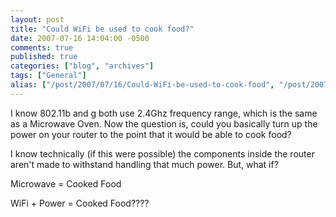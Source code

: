 ```yaml
---
layout: post
title: "Could WiFi be used to cook food?"
date: 2007-07-16 14:04:00 -0500
comments: true
published: true
categories: ["blog", "archives"]
tags: ["General"]
alias: ["/post/2007/07/16/Could-WiFi-be-used-to-cook-food", "/post/2007/07/16/could-wifi-be-used-to-cook-food"]
---
```

<!-- more -->
<P>I know 802.11b and g both use 2.4Ghz frequency range, which is the same as a Microwave Oven. Now the question is, could you basically turn up the power on your router to the point that it would be able to cook food?</P>
<P>I know technically (if this were possible) the components inside the router aren't made to withstand handling that much power. But, what if?</P>
<P>Microwave = Cooked Food</P>
<P>WiFi + Power =&nbsp;Cooked Food????</P>
